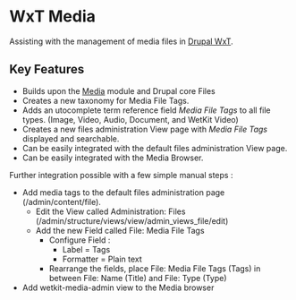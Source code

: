 WxT Media
=========

Assisting with the management of media files in [Drupal WxT][drupalwxt].

Key Features
------------

* Builds upon the [Media][media] module and Drupal core Files
* Creates a new taxonomy for Media File Tags.
* Adds an utocomplete term reference field <i>Media File Tags</i> to all file types. (Image, Video, Audio, Document, and WetKit Video)
* Creates a new files administration View page with <i>Media File Tags</i> displayed and searchable.
* Can be easily integrated with the default files administration View page.
* Can be easily integrated with the Media Browser.


Further integration possible with a few simple manual steps :
* Add media tags to the default files administration page (/admin/content/file).
  * Edit the View called Administration: Files (/admin/structure/views/view/admin_views_file/edit)
  * Add the new Field called File: Media File Tags
    * Configure Field : 
      * Label = Tags
      * Formatter = Plain text
    * Rearrange the fields, place File: Media File Tags (Tags) in between File: Name (Title) and File: Type (Type)
* Add wetkit-media-admin view to the Media browser


<!-- Links Referenced -->

[drupalwxt]:               http://www.drupal.org/project/wetkit
[media]:               http://www.drupal.org/project/media
